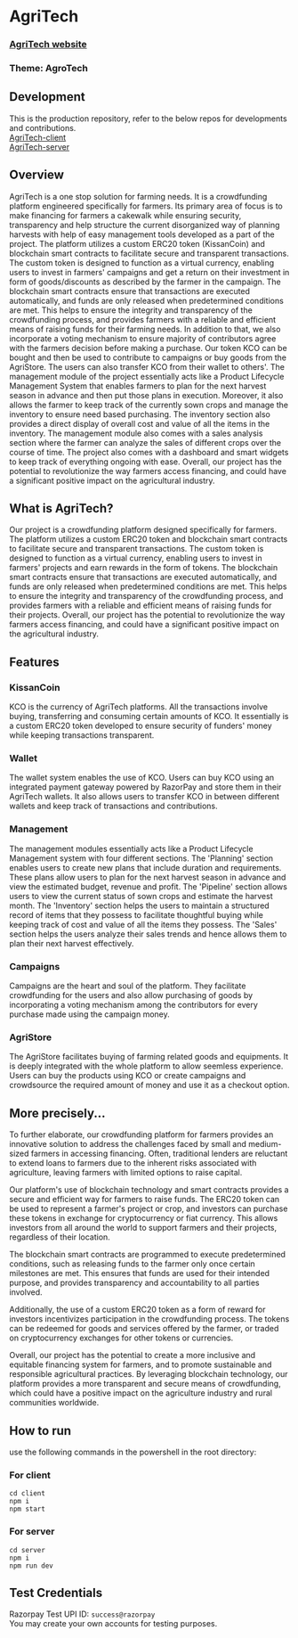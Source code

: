 <h1>AgriTech</h1>
<h3><a href='[https://35.192.7.28/](https://agritech-4xad.onrender.com/)' target="_blank">AgriTech website</a></h3>
<h3>Theme: AgroTech</h3>
<h2>Development</h2>
This is the production repository, refer to the below repos for developments and contributions.<br/>
<a href="https://github.com/akarshroot/agritech-client">AgriTech-client</a><br/>
<a href="https://github.com/akarshroot/agritech-server">AgriTech-server</a>
<h2>Overview</h2>
AgriTech is a one stop solution for farming needs. It is a crowdfunding platform engineered specifically for farmers. Its primary area of focus is to make financing for farmers a cakewalk while ensuring security, transparency and help structure the current disorganized way of planning harvests with help of easy management tools developed as a part of the project. The platform utilizes a custom ERC20 token (KissanCoin) and blockchain smart contracts to facilitate secure and transparent transactions. The custom token is designed to function as a virtual currency, enabling users to invest in farmers' campaigns and get a return on their investment in form of goods/discounts as described by the farmer in the campaign. The blockchain smart contracts ensure that transactions are executed automatically, and funds are only released when predetermined conditions are met. This helps to ensure the integrity and transparency of the crowdfunding process, and provides farmers with a reliable and efficient means of raising funds for their farming needs. In addition to that, we also incorporate a voting mechanism to ensure majority of contributors agree with the farmers decision before making a purchase. Our token KCO can be bought and then be used to contribute to campaigns or buy goods from the AgriStore. The users can also transfer KCO from their wallet to others'. The management module of the project essentially acts like a Product Lifecycle Management System that enables farmers to plan for the next harvest season in advance and then put those plans in execution. Moreover, it also allows the farmer to keep track of the currently sown crops and manage the inventory to ensure need based purchasing. The inventory section also provides a direct display of overall cost and value of all the items in the inventory. The management module also comes with a sales analysis section where the farmer can analyze the sales of different crops over the course of time. The project also comes with a dashboard and smart widgets to keep track of everything ongoing with ease. Overall, our project has the potential to revolutionize the way farmers access financing, and could have a significant positive impact on the agricultural industry.<br>
<h2>What is AgriTech?</h2>
Our project is a crowdfunding platform designed specifically for farmers. The platform utilizes a custom ERC20 token and blockchain smart contracts to facilitate secure and transparent transactions. The custom token is designed to function as a virtual currency, enabling users to invest in farmers' projects and earn rewards in the form of tokens. The blockchain smart contracts ensure that transactions are executed automatically, and funds are only released when predetermined conditions are met. This helps to ensure the integrity and transparency of the crowdfunding process, and provides farmers with a reliable and efficient means of raising funds for their projects. Overall, our project has the potential to revolutionize the way farmers access financing, and could have a significant positive impact on the agricultural industry.<br>

<h2>Features</h2>
<h3>KissanCoin</h3>
KCO is the currency of AgriTech platforms. All the transactions involve buying, transferring and consuming certain amounts of KCO. It essentially is a custom ERC20 token developed to ensure security of funders' money while keeping transactions transparent.

<h3>Wallet</h3>
The wallet system enables the use of KCO. Users can buy KCO using an integrated payment gateway powered by RazorPay and store them in their AgriTech wallets. It also allows users to transfer KCO in between different wallets and keep track of transactions and contributions.

<h3>Management</h3>
The management modules essentially acts like a Product Lifecycle Management system with four different sections.
The 'Planning' section enables users to create new plans that include duration and requirements. These plans allow users to plan for the next harvest season in advance and view the estimated budget, revenue and profit. 
The 'Pipeline' section allows users to view the current status of sown crops and estimate the harvest month.
The 'Inventory' section helps the users to maintain a structured record of items that they possess to facilitate thoughtful buying while keeping track of cost and value of all the items they possess.
The 'Sales' section helps the users analyze their sales trends and hence allows them to plan their next harvest effectively.

<h3>Campaigns</h3>
Campaigns are the heart and soul of the platform. They facilitate crowdfunding for the users and also allow purchasing of goods by incorporating a voting mechanism among the contributors for every purchase made using the campaign money.

<h3>AgriStore</h3>
The AgriStore facilitates buying of farming related goods and equipments. It is deeply integrated with the whole platform to allow seemless experience. Users can buy the products using KCO or create campaigns and crowdsource the required amount of money and use it as a checkout option. 

<h2>More precisely...</h2>
To further elaborate, our crowdfunding platform for farmers provides an innovative solution to address the challenges faced by small and medium-sized farmers in accessing financing. Often, traditional lenders are reluctant to extend loans to farmers due to the inherent risks associated with agriculture, leaving farmers with limited options to raise capital.

Our platform's use of blockchain technology and smart contracts provides a secure and efficient way for farmers to raise funds. The ERC20 token can be used to represent a farmer's project or crop, and investors can purchase these tokens in exchange for cryptocurrency or fiat currency. This allows investors from all around the world to support farmers and their projects, regardless of their location.

The blockchain smart contracts are programmed to execute predetermined conditions, such as releasing funds to the farmer only once certain milestones are met. This ensures that funds are used for their intended purpose, and provides transparency and accountability to all parties involved.

Additionally, the use of a custom ERC20 token as a form of reward for investors incentivizes participation in the crowdfunding process. The tokens can be redeemed for goods and services offered by the farmer, or traded on cryptocurrency exchanges for other tokens or currencies.

Overall, our project has the potential to create a more inclusive and equitable financing system for farmers, and to promote sustainable and responsible agricultural practices. By leveraging blockchain technology, our platform provides a more transparent and secure means of crowdfunding, which could have a positive impact on the agriculture industry and rural communities worldwide.

<h2>How to run</h2>

use the following commands in the powershell in the root directory:
<h3>For client</h3>
<code>cd client</code><br>
<code>npm i</code><br>
<code>npm start</code><br>
<h3>For server</h3>
<code>cd server</code><br>
<code>npm i</code><br>
<code>npm run dev</code><br>

<h2>Test Credentials</h2>
Razorpay Test UPI ID: <code>success@razorpay</code><br/>
You may create your own accounts for testing purposes.
